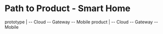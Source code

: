 Path to Product - Smart Home
===========================

prototype
	|
	-- Cloud
	-- Gateway
	-- Mobile
product
	|
	-- Cloud
	-- Gateway
	-- Mobile